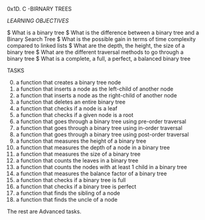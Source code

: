 0x1D. C -BIRNARY TREES

*LEARNING OBJECTIVES*

$ What is a binary tree
$ What is the difference between a binary tree and a Binary Search Tree
$ What is the possible gain in terms of time complexity compared to linked lists
$ What are the depth, the height, the size of a binary tree
$ What are the different traversal methods to go through a binary tree
$ What is a complete, a full, a perfect, a balanced binary tree

TASKS

0. a function that creates a binary tree node
1. a function that inserts a node as the left-child of another node
2.  a function that inserts a node as the right-child of another node
3. a function that deletes an entire binary tree
4. a function that checks if a node is a leaf
5. a function that checks if a given node is a root
6. a function that goes through a binary tree using pre-order traversal
7.  a function that goes through a binary tree using in-order traversal
8. a function that goes through a binary tree using post-order traversal
9. a function that measures the height of a binary tree
10. a function that measures the depth of a node in a binary tree
11. a function that measures the size of a binary tree
12. a function that counts the leaves in a binary tree
13. a function that counts the nodes with at least 1 child in a binary tree
14.  a function that measures the balance factor of a binary tree
15. a function that checks if a binary tree is full
16. a function that checks if a binary tree is perfect
17. a function that finds the sibling of a node
18. a function that finds the uncle of a node

The rest are Advanced tasks. 
